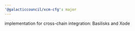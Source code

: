 ```yaml
---
'@galacticcouncil/xcm-cfg': major
---
```


implementation for cross-chain integration: Basilisks and Xode
